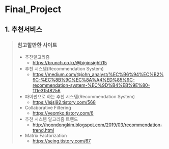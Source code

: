 # Final_Project

## 1. 추천서비스

> ### 참고할만한 사이트
>
> - 추천알고리즘
>   - https://brunch.co.kr/@biginsight/15
> - 추천 시스템(Recommendation System)
>   - https://medium.com/@john_analyst/%EC%B6%94%EC%B2%9C-%EC%8B%9C%EC%8A%A4%ED%85%9C-recommendation-system-%EC%9D%B4%EB%9E%80-111e315f8256
> - 파이썬으로 하는 추천 시스템(Recommendation System)
>   - https://lsjsj92.tistory.com/568
> - Collaborative Filtering
>   - https://yeomko.tistory.com/6
> - 추천 시스템 알고리즘 트렌드
>   - http://hoondongkim.blogspot.com/2019/03/recommendation-trend.html
> - Matrix Factorization
>   - https://seing.tistory.com/67
